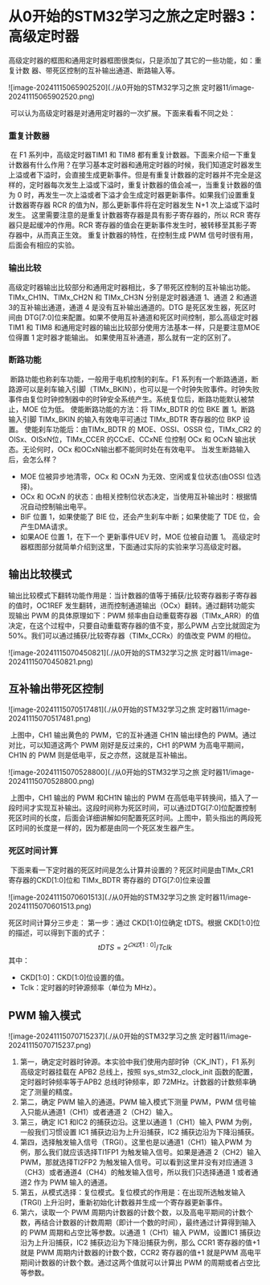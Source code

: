 # 从0开始的STM32学习之旅之定时器3：高级定时器

​	高级定时器的框图和通用定时器框图很类似，只是添加了其它的一些功能，如：重复计数
器、带死区控制的互补输出通道、断路输入等。

![image-20241115065902520](./从0开始的STM32学习之旅 定时器11/image-20241115065902520.png)

​	可以认为高级定时器是对通用定时器的一次扩展。下面来看看不同之处：

### 重复计数器 

​	在 F1 系列中，高级定时器TIM1 和 TIM8 都有重复计数器。下面来介绍一下重复计数器有什么作用？在学习基本定时器和通用定时器的时候，我们知道定时器发生上溢或者下溢时，会直接生成更新事件。但是有重复计数器的定时器并不完全是这样的，定时器每次发生上溢或下溢时，重复计数器的值会减一，当重复计数器的值为 0 时，再发生一次上溢或者下溢才会生成定时器更新事件。如果我们设置重复计数器寄存器 RCR 的值为N，那么更新事件将在定时器发生 N+1 次上溢或下溢时发生。 
​	这里需要注意的是重复计数器寄存器是具有影子寄存器的，所以 RCR 寄存器只是起缓冲的作用。RCR 寄存器的值会在更新事件发生时，被转移至其影子寄存器中，从而真正生效。 重复计数器的特性，在控制生成 PWM 信号时很有用，后面会有相应的实验。 

### 输出比较

高级定时器输出比较部分和通用定时器相比，多了带死区控制的互补输出功能。TIMx_CH1N、TIMx_CH2N 和 TIMx_CH3N 分别是定时器通道 1、通道 2 和通道 3的互补输出通道，通道 4 是没有互补输出通道的。DTG 是死区发生器，死区时间由 DTG[7:0]位来配置。如果不使用互补通道和死区时间控制，那么高级定时器 TIM1 和 TIM8 和通用定时器的输出比较部分使用方法基本一样，只是要注意MOE 位得置 1 定时器才能输出。 如果使用互补通道，那么就有一定的区别了。 

### 断路功能 

​	断路功能也称刹车功能，一般用于电机控制的刹车。F1 系列有一个断路通道，断路源可以是刹车输入引脚（TIMx_BKIN），也可以是一个时钟失败事件。时钟失败事件由复位时钟控制器中的时钟安全系统产生。系统复位后，断路功能默认被禁止，MOE 位为低。 使能断路功能的方法：将 TIMx_BDTR 的位 BKE 置 1。断路输入引脚 TIMx_BKIN 的输入有效电平可通过 TIMx_BDTR 寄存器的位 BKP 设置。 使能刹车功能后：由TIMx_BDTR 的 MOE、OSSI、OSSR 位，TIMx_CR2 的OISx、OISxN位，TIMx_CCER 的CCxE、CCxNE 位控制 OCx 和 OCxN 输出状态。无论何时，OCx 和OCxN输出都不能同时处在有效电平。 当发生断路输入后，会怎么样？ 

- MOE 位被异步地清零，OCx 和 OCxN 为无效、空闲或复位状态(由OSSI 位选择)。 
- OCx 和 OCxN 的状态：由相关控制位状态决定，当使用互补输出时：根据情况自动控制输出电平。
- BIF 位置 1，如果使能了 BIE 位，还会产生刹车中断；如果使能了 TDE 位，会产生DMA请求。 
- 如果AOE 位置 1，在下一个 更新事件UEV 时，MOE 位被自动置 1。 高级定时器框图部分就简单介绍到这里，下面通过实际的实验来学习高级定时器。 

## 输出比较模式

​	输出比较模式下翻转功能作用是：当计数器的值等于捕获/比较寄存器影子寄存器的值时，OC1REF 发生翻转，进而控制通道输出（OCx）翻转。通过翻转功能实现输出 PWM 的具体原理如下：PWM 频率由自动重载寄存器（TIMx_ARR）的值决定，在这个过程中，只要自动重载寄存器的值不变，那么PWM 占空比就固定为50%。我们可以通过捕获/比较寄存器（TIMx_CCRx）的值改变 PWM 的相位。

![image-20241115070450821](./从0开始的STM32学习之旅 定时器11/image-20241115070450821.png)

## 互补输出带死区控制

![image-20241115070517481](./从0开始的STM32学习之旅 定时器11/image-20241115070517481.png)

​	上图中，CH1 输出黄色的 PWM，它的互补通道 CH1N 输出绿色的 PWM。通过对比，可以知道这两个 PWM 刚好是反过来的，CH1 的PWM 为高电平期间，CH1N 的 PWM 则是低电平，反之亦然，这就是互补输出。

![image-20241115070528800](./从0开始的STM32学习之旅 定时器11/image-20241115070528800.png)

​	上图中，CH1 输出的 PWM 和CH1N 输出的 PWM 在高低电平转换间，插入了一段时间才实现互补输出。这段时间称为死区时间，可以通过DTG[7:0]位配置控制死区时间的长度，后面会详细讲解如何配置死区时间。上图中，箭头指出的两段死区时间的长度是一样的，因为都是由同一个死区发生器产生。

### 死区时间计算 

​	下面来看一下定时器的死区时间是怎么计算并设置的？死区时间是由TIMx_CR1 寄存器的CKD[1:0]位和 TIMx_BDTR 寄存器的 DTG[7:0]位来设置

![image-20241115070601513](./从0开始的STM32学习之旅 定时器11/image-20241115070601513.png)

死区时间计算分三步走： 
第一步：通过 CKD[1:0]位确定 tDTS。根据 CKD[1:0]位的描述，可以得到下面的式子： 
$$
tDTS = 2^{𝐶𝐾𝐷[1: 0]}/Tclk
$$
其中： 

- CKD[1:0]：CKD[1:0]位设置的值。 
- Tclk：定时器的时钟源频率（单位为 MHz）。 



##  PWM 输入模式

![image-20241115070715237](./从0开始的STM32学习之旅 定时器11/image-20241115070715237.png)

1. 第一，确定定时器时钟源。本实验中我们使用内部时钟（CK_INT），F1 系列高级定时器挂载在 APB2 总线上，按照 sys_stm32_clock_init 函数的配置，定时器时钟频率等于APB2 总线时钟频率，即 72MHz。计数器的计数频率确定了测量的精度。 
2. 第二，确定 PWM 输入的通道。PWM 输入模式下测量 PWM，PWM 信号输入只能从通道1（CH1）或者通道 2（CH2）输入。 
3. 第三，确定 IC1 和IC2 的捕获边沿。这里以通道 1（CH1）输入 PWM 为例，一般我们习惯设置 IC1 捕获边沿为上升沿捕获，IC2 捕获边沿为下降沿捕获。 
4. 第四，选择触发输入信号（TRGI）。这里也是以通道1（CH1）输入PWM 为例，那么我们就应该选择TI1FP1 为触发输入信号。如果是通道 2（CH2）输入 PWM，那就选择TI2FP2 为触发输入信号。可以看到这里并没有对应通道 3（CH3）或者通道4（CH4）的触发输入信号，所以我们只选择通道 1 或者通道2 作为 PWM 输入的通道。 
5. 第五，从模式选择：复位模式。复位模式的作用是：在出现所选触发输入 (TRGI) 上升沿时，重新初始化计数器并生成一个寄存器更新事件。 
6. 第六，读取一个 PWM 周期内计数器的计数个数，以及高电平期间的计数个数，再结合计数器的计数周期（即计一个数的时间），最终通过计算得到输入的 PWM 周期和占空比等参数。以通道 1（CH1）输入 PWM，设置IC1 捕获边沿为上升沿捕获，IC2 捕获边沿为下降沿捕获为例，那么 CCR1 寄存器的值+1 就是 PWM 周期内计数器的计数个数，CCR2 寄存器的值+1 就是PWM 高电平期间计数器的计数个数。通过这两个值就可以计算出 PWM 的周期或者占空比等参数。 
